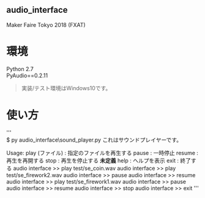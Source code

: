 audio_interface
---
Maker Faire Tokyo 2018 (FXAT)  

# 環境
Python 2.7  
PyAudio==0.2.11  

> 実装/テスト環境はWindows10です。  

# 使い方
'''  
$ py audio_interface\sound_player.py
これはサウンドプレイヤーです。

Usage:
  play (ファイル) : 指定のファイルを再生する
  pause           : 一時停止
  resume          : 再生を再開する
  stop            : 再生を停止する
  __未定義__
  help            : ヘルプを表示
  exit            : 終了する
audio interface >> play test/se_coin.wav
audio interface >> play test/se_firework2.wav
audio interface >> pause
audio interface >> resume
audio interface >> play test/se_firework1.wav
audio interface >> pause
audio interface >> resume
audio interface >> stop
audio interface >> exit
'''  

